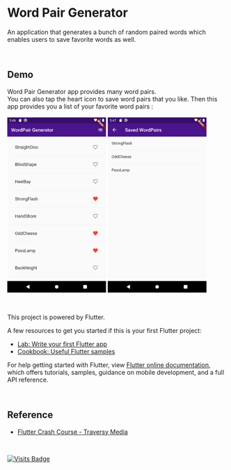 # Word Pair Generator

An application that generates a bunch of random paired words which enables users to save favorite words as well.

<br />

## Demo

Word Pair Generator app provides many word pairs. <br>
You can also tap the heart icon to save word pairs that you like. Then this app provides you a list of your favorite word pairs : <br><br>
<img src="https://raw.githubusercontent.com/kevinadhiguna/word-pair-generator/master/demo/1.list.png" width="45%"></img> 
<img src="https://raw.githubusercontent.com/kevinadhiguna/word-pair-generator/master/demo/2.saved-wordpairs.png" width="45%"></img>

<br />

This project is powered by Flutter.

A few resources to get you started if this is your first Flutter project:

- [Lab: Write your first Flutter app](https://flutter.dev/docs/get-started/codelab)
- [Cookbook: Useful Flutter samples](https://flutter.dev/docs/cookbook)

For help getting started with Flutter, view 
[Flutter online documentation](https://flutter.dev/docs), which offers tutorials,
samples, guidance on mobile development, and a full API reference.

<br />

## Reference

- [Flutter Crash Course - Traversy Media](https://youtu.be/1gDhl4leEzA)

<br />

[![Visits Badge](https://badges.pufler.dev/visits/kevinadhiguna/word-pair-generator)](https://github.com/kevinadhiguna)
